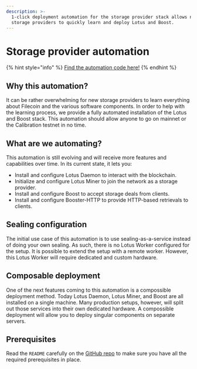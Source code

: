 ```yaml
---
description: >-
  1-click deployment automation for the storage provider stack allows new
  storage providers to quickly learn and deploy Lotus and Boost.
---
```


# Storage provider automation

{% hint style="info" %}
[Find the automation code here!](https://github.com/ng-solutions-architecture/lotus-automation)
{% endhint %}

## Why this automation?

It can be rather overwhelming for new storage providers to learn everything about Filecoin and the various software components. In order to help with the learning process, we provide a fully automated installation of the Lotus and Boost stack. This automation should allow anyone to go on mainnet or the Calibration testnet in no time.

## What are we automating?

This automation is still evolving and will receive more features and capabilities over time. In its current state, it lets you:

* Install and configure Lotus Daemon to interact with the blockchain.
* Initialize and configure Lotus Miner to join the network as a storage provider.
* Install and configure Boost to accept storage deals from clients.
* Install and configure Booster-HTTP to provide HTTP-based retrievals to clients.

## Sealing configuration

The initial use case of this automation is to use sealing-as-a-service instead of doing your own sealing. As such, there is no Lotus Worker configured for the setup. It is possible to extend the setup with a remote worker. However, this Lotus Worker will require dedicated and custom hardware.

## Composable deployment

One of the next features coming to this automation is a compossible deployment method. Today Lotus Daemon, Lotus Miner, and Boost are all installed on a single machine. Many production setups, however, will split out those services into their own dedicated hardware. A compossible deployment will allow you to deploy singular components on separate servers.

## Prerequisites

Read the `README` carefully on the [GitHub repo](https://github.com/ng-solutions-architecture/lotus-automation) to make sure you have all the required prerequisites in place.
